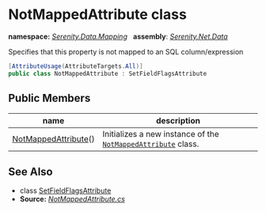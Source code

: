 # NotMappedAttribute class
**namespace:** *[Serenity.Data.Mapping](../README.md#serenity.data.mapping-namespace)*   **assembly**: *[Serenity.Net.Data](../README.md)*

Specifies that this property is not mapped to an SQL column/expression

```csharp
[AttributeUsage(AttributeTargets.All)]
public class NotMappedAttribute : SetFieldFlagsAttribute
```

## Public Members

| name | description |
| --- | --- |
| [NotMappedAttribute](NotMappedAttribute/NotMappedAttribute.md)() | Initializes a new instance of the [`NotMappedAttribute`](NotMappedAttribute.md) class. |

## See Also

* class [SetFieldFlagsAttribute](SetFieldFlagsAttribute.md)
* **Source:** *[NotMappedAttribute.cs](https://github.com/serenity-is/Serenity/blob/master/src/Serenity.Net.Data/Mapping/NotMappedAttribute.cs)*